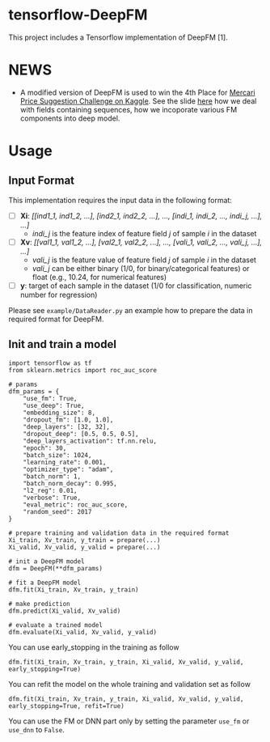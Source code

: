 
# tensorflow-DeepFM

This project includes a Tensorflow implementation of DeepFM [1].

# NEWS
- A modified version of DeepFM is used to win the 4th Place for [Mercari Price Suggestion Challenge on Kaggle](https://www.kaggle.com/c/mercari-price-suggestion-challenge). See the slide [here](https://github.com/ChenglongChen/tensorflow-XNN/blob/master/doc/Mercari_Price_Suggesion_Competition_ChenglongChen_4th_Place.pdf) how we deal with fields containing sequences, how we incoporate various FM components into deep model.

# Usage
## Input Format
This implementation requires the input data in the following format:
- [ ] **Xi**: *[[ind1_1, ind1_2, ...], [ind2_1, ind2_2, ...], ..., [indi_1, indi_2, ..., indi_j, ...], ...]*
    - *indi_j* is the feature index of feature field *j* of sample *i* in the dataset
- [ ] **Xv**: *[[val1_1, val1_2, ...], [val2_1, val2_2, ...], ..., [vali_1, vali_2, ..., vali_j, ...], ...]*
    - *vali_j* is the feature value of feature field *j* of sample *i* in the dataset
    - *vali_j* can be either binary (1/0, for binary/categorical features) or float (e.g., 10.24, for numerical features)
- [ ] **y**: target of each sample in the dataset (1/0 for classification, numeric number for regression)

Please see `example/DataReader.py` an example how to prepare the data in required format for DeepFM.

## Init and train a model
```
import tensorflow as tf
from sklearn.metrics import roc_auc_score

# params
dfm_params = {
    "use_fm": True,
    "use_deep": True,
    "embedding_size": 8,
    "dropout_fm": [1.0, 1.0],
    "deep_layers": [32, 32],
    "dropout_deep": [0.5, 0.5, 0.5],
    "deep_layers_activation": tf.nn.relu,
    "epoch": 30,
    "batch_size": 1024,
    "learning_rate": 0.001,
    "optimizer_type": "adam",
    "batch_norm": 1,
    "batch_norm_decay": 0.995,
    "l2_reg": 0.01,
    "verbose": True,
    "eval_metric": roc_auc_score,
    "random_seed": 2017
}

# prepare training and validation data in the required format
Xi_train, Xv_train, y_train = prepare(...)
Xi_valid, Xv_valid, y_valid = prepare(...)

# init a DeepFM model
dfm = DeepFM(**dfm_params)

# fit a DeepFM model
dfm.fit(Xi_train, Xv_train, y_train)

# make prediction
dfm.predict(Xi_valid, Xv_valid)

# evaluate a trained model
dfm.evaluate(Xi_valid, Xv_valid, y_valid)
```

You can use early_stopping in the training as follow
```
dfm.fit(Xi_train, Xv_train, y_train, Xi_valid, Xv_valid, y_valid, early_stopping=True)
```

You can refit the model on the whole training and validation set as follow
```
dfm.fit(Xi_train, Xv_train, y_train, Xi_valid, Xv_valid, y_valid, early_stopping=True, refit=True)
```

You can use the FM or DNN part only by setting the parameter `use_fm` or `use_dnn` to `False`.
